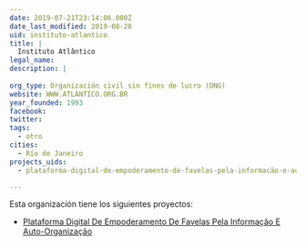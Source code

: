 ```yaml
---
date: 2019-07-21T23:14:06.000Z
date_last_modified: 2019-08-28
uid: instituto-atlantico
title: |
  Instituto Atlântico
legal_name: 
description: |
  
org_type: Organización civil sin fines de lucro (ONG)
website: WWW.ATLANTICO.ORG.BR
year_founded: 1993
facebook: 
twitter: 
tags:
  - otro
cities: 
  - Río de Janeiro
projects_uids:
  - plataforma-digital-de-empoderamento-de-favelas-pela-informacão-e-auto-organizacão

---
```


Esta organización tiene los siguientes proyectos:

- [Plataforma Digital De Empoderamento De Favelas Pela Informação E Auto-Organização](/proyectos/plataforma-digital-de-empoderamento-de-favelas-pela-informacão-e-auto-organizacão)
